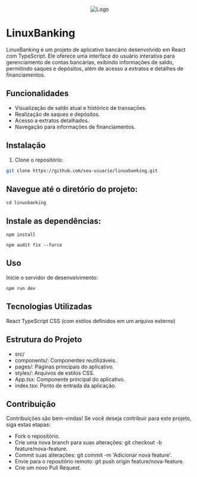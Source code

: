 <p align="center">
  <img src="https://i.imgur.com/ZDYkCIM.png" alt="Logo">
</p>

# LinuxBanking

LinuxBanking é um projeto de aplicativo bancário desenvolvido em React com TypeScript. Ele oferece uma interface do usuário interativa para gerenciamento de contas bancárias, exibindo informações de saldo, permitindo saques e depósitos, além de acesso a extratos e detalhes de financiamentos.



## Funcionalidades

- Visualização de saldo atual e histórico de transações.
- Realização de saques e depósitos.
- Acesso a extratos detalhados.
- Navegação para informações de financiamentos.

## Instalação

1. Clone o repositório:

```sh
git clone https://github.com/seu-usuario/linuxbanking.git
``` 

## Navegue até o diretório do projeto:
```
cd linuxbanking
```
## Instale as dependências:

```shell
npm install
```

```
npm audit fix --force
```
## Uso

Inicie o servidor de desenvolvimento:

```shell
npm run dev 
```
## Tecnologias Utilizadas


 React
TypeScript
CSS (com estilos definidos em um arquivo externo)

## Estrutura do Projeto

   * src/
   * components/: Componentes reutilizáveis.
  *    pages/: Páginas principais do aplicativo.
*  styles/: Arquivos de estilos CSS.
*    App.tsx: Componente principal  do aplicativo.
* index.tsx: Ponto de entrada da aplicação.

## Contribuição

Contribuições são bem-vindas! Se você deseja contribuir para este projeto, siga estas etapas:

* Fork o repositório.
*  Crie uma nova branch para suas alterações: git checkout -b feature/nova-feature.
*    Commit suas alterações: git  commit -m 'Adicionar nova feature'.
*    Envie para o repositório remoto: git push origin feature/nova-feature.
*    Crie um novo Pull Request.

